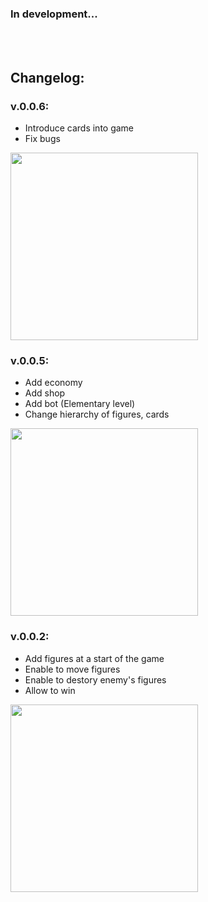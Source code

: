 
### In development...

</br>
</br>


## Changelog:

### v.0.0.6:
* Introduce cards into game
* Fix bugs

<img src="https://i.imgur.com/BaRnAqK.jpg" width="300">

### v.0.0.5:
* Add economy
* Add shop
* Add bot (Elementary level)
* Change hierarchy of figures, cards 

<img src="https://i.imgur.com/6p4oGdb.jpg" width="300">

### v.0.0.2:
* Add figures at a start of the game
* Enable to move figures
* Enable to destory enemy's figures
* Allow to win

<img src="https://i.imgur.com/l5Vza5s.jpg" width="300">
